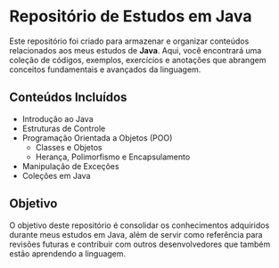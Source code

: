 # Repositório de Estudos em Java

Este repositório foi criado para armazenar e organizar conteúdos relacionados aos meus estudos de **Java**. Aqui, você encontrará uma coleção de códigos, exemplos, exercícios e anotações que abrangem conceitos fundamentais e avançados da linguagem.

## Conteúdos Incluídos

- Introdução ao Java
- Estruturas de Controle
- Programação Orientada a Objetos (POO)
  - Classes e Objetos
  - Herança, Polimorfismo e Encapsulamento
- Manipulação de Exceções
- Coleções em Java

## Objetivo

O objetivo deste repositório é consolidar os conhecimentos adquiridos durante meus estudos em Java, além de servir como referência para revisões futuras e contribuir com outros desenvolvedores que também estão aprendendo a linguagem.

